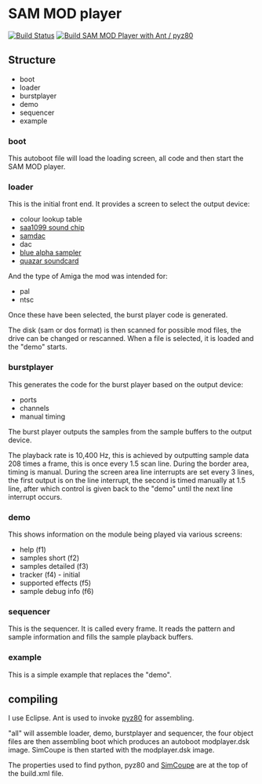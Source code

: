 # SAM MOD player

[![Build Status](https://travis-ci.com/stefandrissen/SAM-MOD-player.svg?branch=master)](https://travis-ci.com/stefandrissen/SAM-MOD-player)
[![Build SAM MOD Player with Ant / pyz80](https://github.com/stefandrissen/SAM-MOD-player/actions/workflows/ant.yml/badge.svg)](https://github.com/stefandrissen/SAM-MOD-player/actions/workflows/ant.yml)
## Structure

- boot
- loader
- burstplayer
- demo
- sequencer
- example

### boot

This autoboot file will load the loading screen, all code and then start the SAM MOD player.

### loader

This is the initial front end. It provides a screen to select the output device:

- colour lookup table
- [saa1099 sound chip](https://www.worldofsam.org/products/saa1099)
- [samdac](https://www.worldofsam.org/products/samdac)
- dac
- [blue alpha sampler](https://www.worldofsam.org/products/sound-sampler)
- [quazar soundcard](https://www.worldofsam.org/products/quazar-surround)

And the type of Amiga the mod was intended for:

- pal
- ntsc

Once these have been selected, the burst player code is generated.

The disk (sam or dos format) is then scanned for possible mod files, the drive can be changed or rescanned.
When a file is selected, it is loaded and the "demo" starts.

### burstplayer

This generates the code for the burst player based on the output device:

- ports
- channels
- manual timing

The burst player outputs the samples from the sample buffers to the output device.

The playback rate is 10,400 Hz, this is achieved by outputting sample data 208 times a frame, this is once every 1.5 scan line.
During the border area, timing is manual.  During the screen area line interrupts are set every 3 lines, the first output is on
the line interrupt, the second is timed manually at 1.5 line, after which control is given back to the "demo" until the next line
interrupt occurs.

### demo

This shows information on the module being played via various screens:

- help (f1)
- samples short (f2)
- samples detailed (f3)
- tracker (f4) - initial
- supported effects (f5)
- sample debug info (f6)

### sequencer

This is the sequencer. It is called every frame.
It reads the pattern and sample information and fills the sample playback buffers.

### example

This is a simple example that replaces the "demo".

## compiling

I use Eclipse. Ant is used to invoke [pyz80](https://github.com/simonowen/pyz80) for assembling.

"all" will assemble loader, demo, burstplayer and sequencer, the four object files are then assembling boot which produces an autoboot modplayer.dsk image.
SimCoupe is then started with the modplayer.dsk image.

The properties used to find python, pyz80 and [SimCoupe](http://www.simcoupe.org/) are at the top of the build.xml file.
